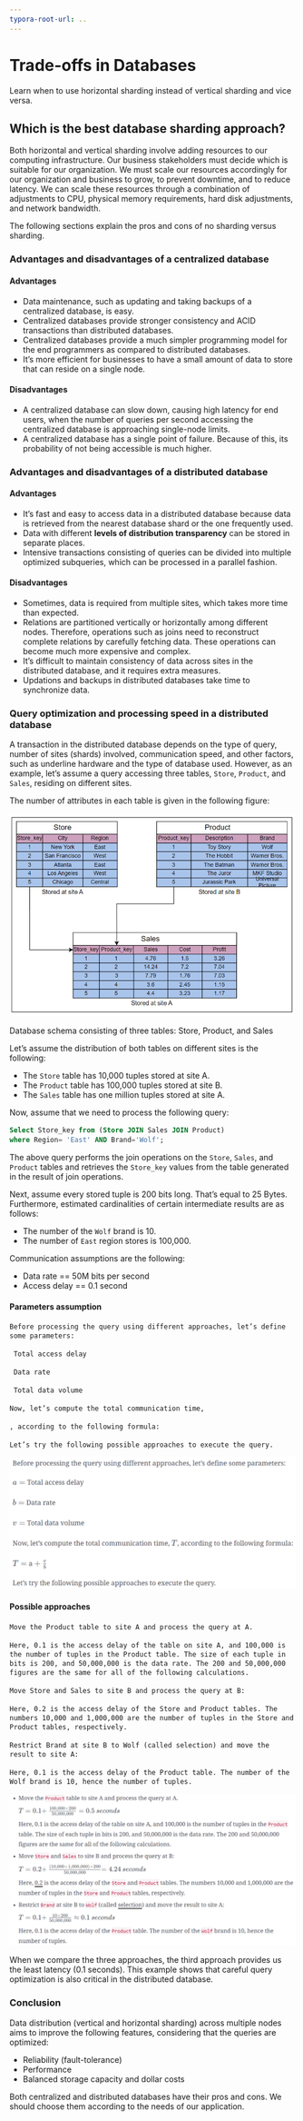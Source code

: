 ```yaml
---
typora-root-url: ..
---
```


# Trade-offs in Databases

Learn when to use horizontal sharding instead of vertical sharding and vice versa.

## Which is the best database sharding approach?

Both horizontal and vertical sharding involve adding resources to our computing infrastructure. Our business stakeholders must decide which is suitable for our organization. We must scale our resources accordingly for our organization and business to grow, to prevent downtime, and to reduce latency. We can scale these resources through a combination of adjustments to CPU, physical memory requirements, hard disk adjustments, and network bandwidth.

The following sections explain the pros and cons of no sharding versus sharding.

### Advantages and disadvantages of a centralized database

#### Advantages

- Data maintenance, such as updating and taking backups of a centralized database, is easy.
- Centralized databases provide stronger consistency and ACID transactions than distributed databases.
- Centralized databases provide a much simpler programming model for the end programmers as compared to distributed databases.
- It’s more efficient for businesses to have a small amount of data to store that can reside on a single node.

#### Disadvantages

- A centralized database can slow down, causing high latency for end users, when the number of queries per second accessing the centralized database is approaching single-node limits.
- A centralized database has a single point of failure. Because of this, its probability of not being accessible is much higher.

### Advantages and disadvantages of a distributed database

#### Advantages

- It’s fast and easy to access data in a distributed database because data is retrieved from the nearest database shard or the one frequently used.
- Data with different **levels of distribution transparency** can be stored in separate places.
- Intensive transactions consisting of queries can be divided into multiple optimized subqueries, which can be processed in a parallel fashion.

#### Disadvantages

- Sometimes, data is required from multiple sites, which takes more time than expected.
- Relations are partitioned vertically or horizontally among different nodes. Therefore, operations such as joins need to reconstruct complete relations by carefully fetching data. These operations can become much more expensive and complex.
- It’s difficult to maintain consistency of data across sites in the distributed database, and it requires extra measures.
- Updations and backups in distributed databases take time to synchronize data.

### Query optimization and processing speed in a distributed database

A transaction in the distributed database depends on the type of query, number of sites (shards) involved, communication speed, and other factors, such as underline hardware and the type of database used. However, as an example, let’s assume a query accessing three tables, `Store`, `Product`, and `Sales`, residing on different sites.

The number of attributes in each table is given in the following figure:

![QQ截图20230407115228](/img/09-Databases/QQ截图20230407115228.png)

Database schema consisting of three tables: Store, Product, and Sales

Let’s assume the distribution of both tables on different sites is the following:

- The `Store` table has 10,000 tuples stored at site A.
- The `Product` table has 100,000 tuples stored at site B.
- The `Sales` table has one million tuples stored at site A.

Now, assume that we need to process the following query:

```sql
Select Store_key from (Store JOIN Sales JOIN Product)
where Region= 'East' AND Brand='Wolf';
```

The above query performs the join operations on the `Store`, `Sales`, and `Product` tables and retrieves the `Store_key` values from the table generated in the result of join operations.

Next, assume every stored tuple is 200 bits long. That’s equal to 25 Bytes. Furthermore, estimated cardinalities of certain intermediate results are as follows:

- The number of the `Wolf` brand is 10.
- The number of `East` region stores is 100,000.

Communication assumptions are the following:

- Data rate == 50M bits per second
- Access delay == 0.1 second

#### Parameters assumption

```
Before processing the query using different approaches, let’s define some parameters:

 Total access delay

 Data rate

 Total data volume

Now, let’s compute the total communication time, 

, according to the following formula:

Let’s try the following possible approaches to execute the query.
```

![QQ截图20230407115248](/img/09-Databases/QQ截图20230407115248.png)

#### Possible approaches

```
Move the Product table to site A and process the query at A.

Here, 0.1 is the access delay of the table on site A, and 100,000 is the number of tuples in the Product table. The size of each tuple in bits is 200, and 50,000,000 is the data rate. The 200 and 50,000,000 figures are the same for all of the following calculations.

Move Store and Sales to site B and process the query at B:

Here, 0.2 is the access delay of the Store and Product tables. The numbers 10,000 and 1,000,000 are the number of tuples in the Store and Product tables, respectively.

Restrict Brand at site B to Wolf (called selection) and move the result to site A:

Here, 0.1 is the access delay of the Product table. The number of the Wolf brand is 10, hence the number of tuples.
```

![QQ截图20230407115258](/img/09-Databases/QQ截图20230407115258.png)

When we compare the three approaches, the third approach provides us the least latency (0.1 seconds). This example shows that careful query optimization is also critical in the distributed database.

### Conclusion

Data distribution (vertical and horizontal sharding) across multiple nodes aims to improve the following features, considering that the queries are optimized:

- Reliability (fault-tolerance)
- Performance
- Balanced storage capacity and dollar costs

Both centralized and distributed databases have their pros and cons. We should choose them according to the needs of our application.